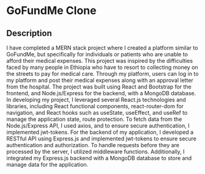 # GoFundMe Clone


## Description


I have completed a MERN stack project where I created a platform similar to GoFundMe, but specifically for individuals or patients who are unable to afford their medical expenses. This project was inspired by the difficulties faced by many people in Ethiopia who have to resort to collecting money on the streets to pay for medical care. Through my platform, users can log in to my platform and post their medical expenses along with an approval letter from the hospital.  The project was built using React and Bootstrap for the frontend, and Node.js/Express for the backend, with a MongoDB database. In developing my project, I leveraged several React.js technologies and libraries, including React functional components, react-router-dom for navigation, and React hooks such as useState, useEffect, and useRef to manage the application state, route protection. To fetch data from the Node.js/Express API, I used axios, and to ensure secure authentication, I implemented jwt-tokens. For the backend of my application, I developed a RESTful API using Express.js and implemented jwt-tokens to ensure secure authentication and authorization. To handle requests before they are processed by the server, I utilized middleware functions. Additionally, I integrated my Express.js backend with a MongoDB database to store and manage data for the application. 

